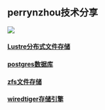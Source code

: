 ## perrynzhou技术分享

![](../../comminicate-group.jpg)

#### [Lustre分布式文件存储](https://github.com/perrynzhou/deep-dive-storage-in-china/tree/master/slideshare/perrynzhou/lustre)

#### [postgres数据库](https://github.com/perrynzhou/deep-dive-storage-in-china/tree/master/slideshare/perrynzhou/postgres)


#### [zfs文件存储](https://github.com/perrynzhou/deep-dive-storage-in-china/tree/master/slideshare/perrynzhou/zfs)

#### [wiredtiger存储引擎](https://github.com/perrynzhou/deep-dive-storage-in-china/tree/master/slideshare/perrynzhou/wiredtiger)







